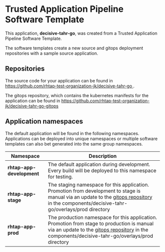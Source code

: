 # Trusted Application Pipeline Software Template

This application, **decisive-tahr-go**, was created from a Trusted Application Pipeline Software Template.

The software templates create a new source and gitops deployment repositories with a sample source application. 

## Repositories

The source code for your application can be found in [https://github.com/rhtap-test-organization-jk/decisive-tahr-go ](https://github.com/rhtap-test-organization-jk/decisive-tahr-go ).
 
The gitops repository, which contains the kubernetes manifests for the application can be found in 
[https://github.com/rhtap-test-organization-jk/decisive-tahr-go-gitops ](https://github.com/rhtap-test-organization-jk/decisive-tahr-go-gitops ) 

## Application namespaces 

The default application will be found in the following namespaces. Applications can be deployed into unique namespaces or multiple software templates can also bet generated into the same group namespaces.  

|  Namespace   |  Description   |  
| -------- | -------- |   
| **rhtap-app-development** | The default application during development. Every build will be deployed to this namespace for testing. | 
| **rhtap-app-stage** | The staging namespace for this application. Promotion from development to stage is manual via an update to the [gitops repository](https://github.com/rhtap-test-organization-jk/decisive-tahr-go-gitops ) in the components/decisive-tahr-go/overlays/prod directory |  
| **rhtap-app-prod** | The production namespace for this application. Promotion from stage to production is manual via an update to the [gitops repository](https://github.com/rhtap-test-organization-jk/decisive-tahr-go-gitops ) in the components/decisive-tahr-go/overlays/prod directory | 